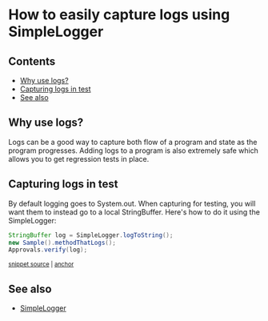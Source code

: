 <a id="top"></a>

# How to easily capture logs using SimpleLogger

<!-- toc -->
## Contents

  * [Why use logs?](#why-use-logs)
  * [Capturing logs in test](#capturing-logs-in-test)
  * [See also](#see-also)<!-- endToc -->


## Why use logs?
Logs can be a good way to capture both flow of a program and state as the program progresses. Adding logs to a program 
is also extremely safe which allows you to get regression tests in place.

## Capturing logs in test
By default logging goes to System.out. When capturing for testing, you will want them to instead go to a local StringBuffer.
Here's how to do it using the SimpleLogger:

<!-- snippet: log_to_string -->
<a id='snippet-log_to_string'></a>
```java
StringBuffer log = SimpleLogger.logToString();
new Sample().methodThatLogs();
Approvals.verify(log);
```
<sup><a href='/approvaltests-util-tests/src/test/java/com/spun/util/logger/SimpleLoggerTest.java#L33-L37' title='Snippet source file'>snippet source</a> | <a href='#snippet-log_to_string' title='Start of snippet'>anchor</a></sup>
<!-- endSnippet -->

## See also
* [SimpleLogger](../reference/SimpleLogger.md#top)
